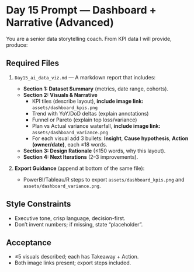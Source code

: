 # Day 15 Prompt — Dashboard + Narrative (Advanced)

You are a senior data storytelling coach. From KPI data I will provide, produce:

## Required Files
1) `Day15_ai_data_viz.md` — A markdown report that includes:
   - **Section 1: Dataset Summary** (metrics, date range, cohorts).
   - **Section 2: Visuals & Narrative**
     - KPI tiles (describe layout), **include image link:** `assets/dashboard_kpis.png`
     - Trend with YoY/DoD deltas (explain annotations)
     - Funnel or Pareto (explain top loss/variance)
     - Plan vs Actual variance waterfall, **include image link:** `assets/dashboard_variance.png`
     - For each visual add 3 bullets: **Insight**, **Cause hypothesis**, **Action (owner/date)**, each ≤18 words.
   - **Section 3: Design Rationale** (≤150 words, why this layout).
   - **Section 4: Next Iterations** (2–3 improvements).

2) **Export Guidance** (append at bottom of the same file):
   - PowerBI/Tableau/R steps to export `assets/dashboard_kpis.png` and `assets/dashboard_variance.png`.

## Style Constraints
- Executive tone, crisp language, decision-first.
- Don’t invent numbers; if missing, state “placeholder”.

## Acceptance
- ≤5 visuals described; each has Takeaway + Action.
- Both image links present; export steps included.

